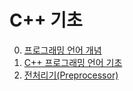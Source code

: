 # C++ 기초 

0. [프로그래밍 언어 개념](./ProgrammingLanguage.md)
1. [C++ 프로그래밍 언어 기초](./Basic.md) 
2. [전처리기(Preprocessor)](./Preprocessor.md)

